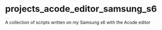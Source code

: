 # projects_acode_editor_samsung_s6
A collection of scripts written on my Samsung s6 with the Acode editor
